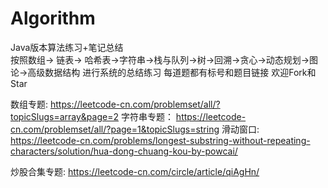 # Algorithm
Java版本算法练习+笔记总结  
按照数组-> 链表-> 哈希表->字符串->栈与队列->树->回溯->贪心->动态规划->图论->高级数据结构 进行系统的总结练习 每道题都有标号和题目链接 
欢迎Fork和Star

数组专题: https://leetcode-cn.com/problemset/all/?topicSlugs=array&page=2
字符串专题： https://leetcode-cn.com/problemset/all/?page=1&topicSlugs=string
滑动窗口: https://leetcode-cn.com/problems/longest-substring-without-repeating-characters/solution/hua-dong-chuang-kou-by-powcai/

炒股合集专题:
https://leetcode-cn.com/circle/article/qiAgHn/